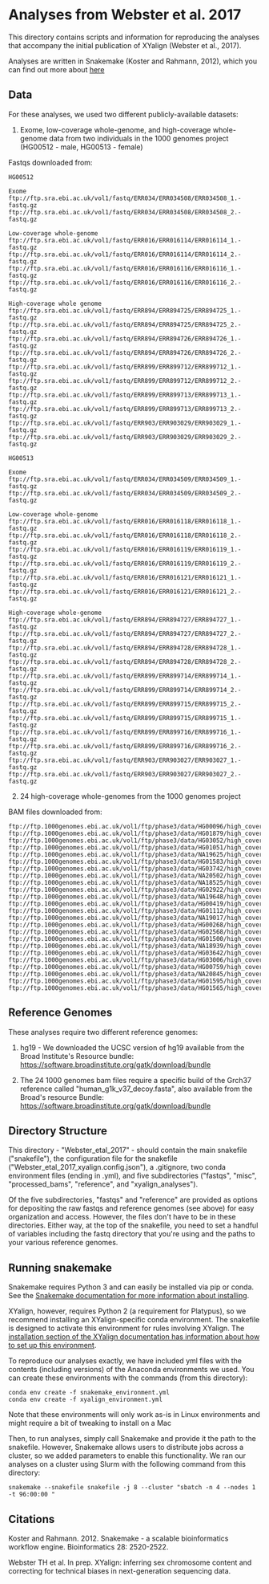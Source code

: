 # Analyses from Webster et al. 2017
This directory contains scripts and information for reproducing the analyses that
accompany the initial publication of XYalign (Webster et al., 2017).

Analyses are written in Snakemake (Koster and Rahmann, 2012), which you can find out more about [here](https://snakemake.readthedocs.io/en/stable/index.html)

## Data
For these analyses, we used two different publicly-available datasets:

1) Exome, low-coverage whole-genome, and high-coverage whole-genome data from
two individuals in the 1000 genomes project (HG00512 - male, HG00513 - female)

Fastqs downloaded from:
```
HG00512

Exome
ftp:/­/­ftp.­sra.­ebi.­ac.­uk/­vol1/­fastq/­ERR034/­ERR034508/­ERR034508_1.­fastq.­gz
ftp:/­/­ftp.­sra.­ebi.­ac.­uk/­vol1/­fastq/­ERR034/­ERR034508/­ERR034508_2.­fastq.­gz

Low-coverage whole-genome
ftp:/­/­ftp.­sra.­ebi.­ac.­uk/­vol1/­fastq/­ERR016/­ERR016114/­ERR016114_1.­fastq.­gz
ftp:/­/­ftp.­sra.­ebi.­ac.­uk/­vol1/­fastq/­ERR016/­ERR016114/­ERR016114_2.­fastq.­gz
ftp:/­/­ftp.­sra.­ebi.­ac.­uk/­vol1/­fastq/­ERR016/­ERR016116/­ERR016116_1.­fastq.­gz
ftp:/­/­ftp.­sra.­ebi.­ac.­uk/­vol1/­fastq/­ERR016/­ERR016116/­ERR016116_2.­fastq.­gz

High-coverage whole genome
ftp:/­/­ftp.­sra.­ebi.­ac.­uk/­vol1/­fastq/­ERR894/­ERR894725/­ERR894725_1.­fastq.­gz
ftp:/­/­ftp.­sra.­ebi.­ac.­uk/­vol1/­fastq/­ERR894/­ERR894725/­ERR894725_2.­fastq.­gz
ftp:/­/­ftp.­sra.­ebi.­ac.­uk/­vol1/­fastq/­ERR894/­ERR894726/­ERR894726_1.­fastq.­gz
ftp:/­/­ftp.­sra.­ebi.­ac.­uk/­vol1/­fastq/­ERR894/­ERR894726/­ERR894726_2.­fastq.­gz
ftp:/­/­ftp.­sra.­ebi.­ac.­uk/­vol1/­fastq/­ERR899/­ERR899712/­ERR899712_1.­fastq.­gz
ftp:/­/­ftp.­sra.­ebi.­ac.­uk/­vol1/­fastq/­ERR899/­ERR899712/­ERR899712_2.­fastq.­gz
ftp:/­/­ftp.­sra.­ebi.­ac.­uk/­vol1/­fastq/­ERR899/­ERR899713/­ERR899713_1.­fastq.­gz
ftp:/­/­ftp.­sra.­ebi.­ac.­uk/­vol1/­fastq/­ERR899/­ERR899713/­ERR899713_2.­fastq.­gz
ftp:/­/­ftp.­sra.­ebi.­ac.­uk/­vol1/­fastq/­ERR903/­ERR903029/­ERR903029_1.­fastq.­gz
ftp:/­/­ftp.­sra.­ebi.­ac.­uk/­vol1/­fastq/­ERR903/­ERR903029/­ERR903029_2.­fastq.­gz

HG00513

Exome
ftp:/­/­ftp.­sra.­ebi.­ac.­uk/­vol1/­fastq/­ERR034/­ERR034509/­ERR034509_1.­fastq.­gz
ftp:/­/­ftp.­sra.­ebi.­ac.­uk/­vol1/­fastq/­ERR034/­ERR034509/­ERR034509_2.­fastq.­gz

Low-coverage whole-genome
ftp:/­/­ftp.­sra.­ebi.­ac.­uk/­vol1/­fastq/­ERR016/­ERR016118/­ERR016118_1.­fastq.­gz
ftp:/­/­ftp.­sra.­ebi.­ac.­uk/­vol1/­fastq/­ERR016/­ERR016118/­ERR016118_2.­fastq.­gz
ftp:/­/­ftp.­sra.­ebi.­ac.­uk/­vol1/­fastq/­ERR016/­ERR016119/­ERR016119_1.­fastq.­gz
ftp:/­/­ftp.­sra.­ebi.­ac.­uk/­vol1/­fastq/­ERR016/­ERR016119/­ERR016119_2.­fastq.­gz
ftp:/­/­ftp.­sra.­ebi.­ac.­uk/­vol1/­fastq/­ERR016/­ERR016121/­ERR016121_1.­fastq.­gz
ftp:/­/­ftp.­sra.­ebi.­ac.­uk/­vol1/­fastq/­ERR016/­ERR016121/­ERR016121_2.­fastq.­gz

High-coverage whole-genome
ftp:/­/­ftp.­sra.­ebi.­ac.­uk/­vol1/­fastq/­ERR894/­ERR894727/­ERR894727_1.­fastq.­gz
ftp:/­/­ftp.­sra.­ebi.­ac.­uk/­vol1/­fastq/­ERR894/­ERR894727/­ERR894727_2.­fastq.­gz
ftp:/­/­ftp.­sra.­ebi.­ac.­uk/­vol1/­fastq/­ERR894/­ERR894728/­ERR894728_1.­fastq.­gz
ftp:/­/­ftp.­sra.­ebi.­ac.­uk/­vol1/­fastq/­ERR894/­ERR894728/­ERR894728_2.­fastq.­gz
ftp:/­/­ftp.­sra.­ebi.­ac.­uk/­vol1/­fastq/­ERR899/­ERR899714/­ERR899714_1.­fastq.­gz
ftp:/­/­ftp.­sra.­ebi.­ac.­uk/­vol1/­fastq/­ERR899/­ERR899714/­ERR899714_2.­fastq.­gz
ftp:/­/­ftp.­sra.­ebi.­ac.­uk/­vol1/­fastq/­ERR899/­ERR899715/­ERR899715_2.­fastq.­gz
ftp:/­/­ftp.­sra.­ebi.­ac.­uk/­vol1/­fastq/­ERR899/­ERR899715/­ERR899715_1.­fastq.­gz
ftp:/­/­ftp.­sra.­ebi.­ac.­uk/­vol1/­fastq/­ERR899/­ERR899716/­ERR899716_1.­fastq.­gz
ftp:/­/­ftp.­sra.­ebi.­ac.­uk/­vol1/­fastq/­ERR899/­ERR899716/­ERR899716_2.­fastq.­gz
ftp:/­/­ftp.­sra.­ebi.­ac.­uk/­vol1/­fastq/­ERR903/­ERR903027/­ERR903027_1.­fastq.­gz
ftp:/­/­ftp.­sra.­ebi.­ac.­uk/­vol1/­fastq/­ERR903/­ERR903027/­ERR903027_2.­fastq.­gz
```

2) 24 high-coverage whole-genomes from the 1000 genomes project

BAM files downloaded from:

```
ftp://ftp.1000genomes.ebi.ac.uk/vol1/ftp/phase3/data/HG00096/high_coverage_alignment/HG00096.wgs.ILLUMINA.bwa.GBR.high_cov_pcr_free.20140203.bam
ftp://ftp.1000genomes.ebi.ac.uk/vol1/ftp/phase3/data/HG01879/high_coverage_alignment/HG01879.wgs.ILLUMINA.bwa.ACB.high_cov_pcr_free.20140203.bam
ftp://ftp.1000genomes.ebi.ac.uk/vol1/ftp/phase3/data/HG03052/high_coverage_alignment/HG03052.wgs.ILLUMINA.bwa.MSL.high_cov_pcr_free.20140203.bam
ftp://ftp.1000genomes.ebi.ac.uk/vol1/ftp/phase3/data/HG01051/high_coverage_alignment/HG01051.wgs.ILLUMINA.bwa.PUR.high_cov_pcr_free.20140203.bam
ftp://ftp.1000genomes.ebi.ac.uk/vol1/ftp/phase3/data/NA19625/high_coverage_alignment/NA19625.wgs.ILLUMINA.bwa.ASW.high_cov_pcr_free.20140203.bam
ftp://ftp.1000genomes.ebi.ac.uk/vol1/ftp/phase3/data/HG01583/high_coverage_alignment/HG01583.wgs.ILLUMINA.bwa.PJL.high_cov_pcr_free.20140203.bam
ftp://ftp.1000genomes.ebi.ac.uk/vol1/ftp/phase3/data/HG03742/high_coverage_alignment/HG03742.wgs.ILLUMINA.bwa.ITU.high_cov_pcr_free.20140203.bam
ftp://ftp.1000genomes.ebi.ac.uk/vol1/ftp/phase3/data/NA20502/high_coverage_alignment/NA20502.wgs.ILLUMINA.bwa.TSI.high_cov_pcr_free.20140203.bam
ftp://ftp.1000genomes.ebi.ac.uk/vol1/ftp/phase3/data/NA18525/high_coverage_alignment/NA18525.wgs.ILLUMINA.bwa.CHB.high_cov_pcr_free.20140203.bam
ftp://ftp.1000genomes.ebi.ac.uk/vol1/ftp/phase3/data/HG02922/high_coverage_alignment/HG02922.wgs.ILLUMINA.bwa.ESN.high_cov_pcr_free.20140203.bam
ftp://ftp.1000genomes.ebi.ac.uk/vol1/ftp/phase3/data/NA19648/high_coverage_alignment/NA19648.wgs.ILLUMINA.bwa.MXL.high_cov_pcr_free.20140203.bam
ftp://ftp.1000genomes.ebi.ac.uk/vol1/ftp/phase3/data/HG00419/high_coverage_alignment/HG00419.wgs.ILLUMINA.bwa.CHS.high_cov_pcr_free.20140203.bam
ftp://ftp.1000genomes.ebi.ac.uk/vol1/ftp/phase3/data/HG01112/high_coverage_alignment/HG01112.wgs.ILLUMINA.bwa.CLM.high_cov_pcr_free.20140203.bam
ftp://ftp.1000genomes.ebi.ac.uk/vol1/ftp/phase3/data/NA19017/high_coverage_alignment/NA19017.wgs.ILLUMINA.bwa.LWK.high_cov_pcr_free.20140203.bam
ftp://ftp.1000genomes.ebi.ac.uk/vol1/ftp/phase3/data/HG00268/high_coverage_alignment/HG00268.wgs.ILLUMINA.bwa.FIN.high_cov_pcr_free.20140203.bam
ftp://ftp.1000genomes.ebi.ac.uk/vol1/ftp/phase3/data/HG02568/high_coverage_alignment/HG02568.wgs.ILLUMINA.bwa.GWD.high_cov_pcr_free.20140203.bam
ftp://ftp.1000genomes.ebi.ac.uk/vol1/ftp/phase3/data/HG01500/high_coverage_alignment/HG01500.wgs.ILLUMINA.bwa.IBS.high_cov_pcr_free.20140203.bam
ftp://ftp.1000genomes.ebi.ac.uk/vol1/ftp/phase3/data/NA18939/high_coverage_alignment/NA18939.wgs.ILLUMINA.bwa.JPT.high_cov_pcr_free.20140203.bam
ftp://ftp.1000genomes.ebi.ac.uk/vol1/ftp/phase3/data/HG03642/high_coverage_alignment/HG03642.wgs.ILLUMINA.bwa.STU.high_cov_pcr_free.20140203.bam
ftp://ftp.1000genomes.ebi.ac.uk/vol1/ftp/phase3/data/HG03006/high_coverage_alignment/HG03006.wgs.ILLUMINA.bwa.BEB.high_cov_pcr_free.20140203.bam
ftp://ftp.1000genomes.ebi.ac.uk/vol1/ftp/phase3/data/HG00759/high_coverage_alignment/HG00759.wgs.ILLUMINA.bwa.CDX.high_cov_pcr_free.20140203.bam
ftp://ftp.1000genomes.ebi.ac.uk/vol1/ftp/phase3/data/NA20845/high_coverage_alignment/NA20845.wgs.ILLUMINA.bwa.GIH.high_cov_pcr_free.20140203.bam
ftp://ftp.1000genomes.ebi.ac.uk/vol1/ftp/phase3/data/HG01595/high_coverage_alignment/HG01595.wgs.ILLUMINA.bwa.KHV.high_cov_pcr_free.20140203.bam
ftp://ftp.1000genomes.ebi.ac.uk/vol1/ftp/phase3/data/HG01565/high_coverage_alignment/HG01565.wgs.ILLUMINA.bwa.PEL.high_cov_pcr_free.20140203.bam
```

## Reference Genomes
These analyses require two different reference genomes:

1) hg19 - We downloaded the UCSC version of hg19 available from the Broad Institute's
Resource bundle: https://software.broadinstitute.org/gatk/download/bundle

2) The 24 1000 genomes bam files require a specific build of the Grch37 reference
called "human_g1k_v37_decoy.fasta", also available from the Broad's resource
Bundle: https://software.broadinstitute.org/gatk/download/bundle

## Directory Structure
This directory - "Webster_etal_2017" - should contain the main snakefile ("snakefile"), the configuration file for the snakefile ("Webster_etal_2017_xyalign.config.json"),
a .gitignore, two conda environment files (ending in .yml), and five subdirectories ("fastqs", "misc", "processed_bams", "reference", and "xyalign_analyses").

Of the five subdirectories, "fastqs" and "reference" are provided as options for
depositing the raw fastqs and reference genomes (see above) for easy organization
and access.  However, the files don't have to be in these directories.  Either way,
at the top of the snakefile, you need to set a handful of variables including
the fastq directory that you're using and the paths to your various reference genomes.

## Running snakemake
Snakemake requires Python 3 and can easily be installed via pip or conda.  See
the [Snakemake documentation for more information about installing](https://snakemake.readthedocs.io/en/stable/getting_started/installation.html).

XYalign, however, requires Python 2 (a requirement for Platypus), so we recommend
installing an XYalign-specific conda environment.  The snakefile is designed
to activate this environment for rules involving XYalign.  The [installation section
of the XYalign documentation has information about how to set up this environment](http://xyalign.readthedocs.io/en/latest/installation.html).

To reproduce our analyses exactly, we have included yml files with the contents
(including versions) of the Anaconda environments we used. You can create these environments
with the commands (from this directory):

```
conda env create -f snakemake_environment.yml
conda env create -f xyalign_environment.yml
```
Note that these environments will only work as-is in Linux environments and
might require a bit of tweaking to install on a Mac

Then, to run analyses, simply call Snakemake and provide it the path to the snakefile.
However, Snakemake allows users to distribute jobs across a cluster, so we added parameters
to enable this functionality.  We ran our analyses on a cluster using Slurm with the following command from this directory:

```
snakemake --snakefile snakefile -j 8 --cluster "sbatch -n 4 --nodes 1 -t 96:00:00 "
```

## Citations
Koster and Rahmann. 2012. Snakemake - a scalable bioinformatics workflow engine.
Bioinformatics 28: 2520-2522.

Webster TH et al. In prep. XYalign: inferring sex chromosome content and correcting
for technical biases in next-generation sequencing data.
